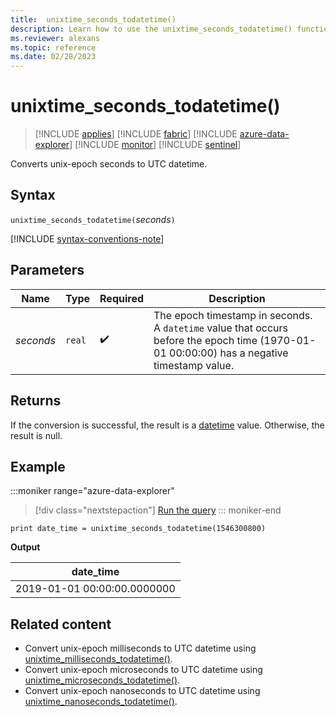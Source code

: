 ```yaml
---
title:  unixtime_seconds_todatetime()
description: Learn how to use the unixtime_seconds_todatetime() function to convert unix-epoch seconds to UTC datetime.
ms.reviewer: alexans
ms.topic: reference
ms.date: 02/28/2023
---
```

# unixtime_seconds_todatetime()

> [!INCLUDE [applies](../includes/applies-to-version/applies.md)] [!INCLUDE [fabric](../includes/applies-to-version/fabric.md)] [!INCLUDE [azure-data-explorer](../includes/applies-to-version/azure-data-explorer.md)] [!INCLUDE [monitor](../includes/applies-to-version/monitor.md)] [!INCLUDE [sentinel](../includes/applies-to-version/sentinel.md)]

Converts unix-epoch seconds to UTC datetime.

## Syntax

`unixtime_seconds_todatetime(`*seconds*`)`

[!INCLUDE [syntax-conventions-note](../includes/syntax-conventions-note.md)]

## Parameters

| Name | Type | Required | Description |
|--|--|--|--|
| *seconds* | `real` |  :heavy_check_mark: | The epoch timestamp in seconds. A `datetime` value that occurs before the epoch time (1970-01-01 00:00:00) has a negative timestamp value.|

## Returns

If the conversion is successful, the result is a [datetime](scalar-data-types/datetime.md) value. Otherwise, the result is null.

## Example

:::moniker range="azure-data-explorer"
> [!div class="nextstepaction"]
> <a href="https://dataexplorer.azure.com/clusters/help/databases/Samples?query=H4sIAAAAAAAAAysoyswrUUhJLEmNL8nMTVWwVSjNy6wAMeOLU5Pz81KK40vyQdIgIQ1DUxMzYwMDCwMDTQDkH54GOQAAAA==" target="_blank">Run the query</a>
::: moniker-end

```kusto
print date_time = unixtime_seconds_todatetime(1546300800)
```

**Output**

|date_time|
|---|
|2019-01-01 00:00:00.0000000|

## Related content

* Convert unix-epoch milliseconds to UTC datetime using [unixtime_milliseconds_todatetime()](unixtime-milliseconds-todatetime-function.md).
* Convert unix-epoch microseconds to UTC datetime using [unixtime_microseconds_todatetime()](unixtime-microseconds-todatetime-function.md).
* Convert unix-epoch nanoseconds to UTC datetime using [unixtime_nanoseconds_todatetime()](unixtime-nanoseconds-todatetime-function.md).
